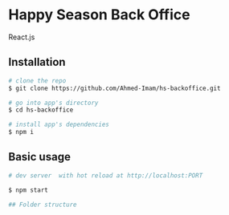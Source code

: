 # Happy Season Back Office
React.js

## Installation

``` bash
# clone the repo
$ git clone https://github.com/Ahmed-Imam/hs-backoffice.git

# go into app's directory
$ cd hs-backoffice

# install app's dependencies
$ npm i
```

## Basic usage

``` bash
# dev server  with hot reload at http://localhost:PORT

$ npm start

## Folder structure

```

